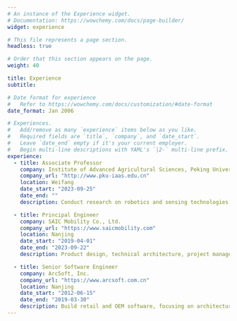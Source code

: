 ```yaml
---
# An instance of the Experience widget.
# Documentation: https://wowchemy.com/docs/page-builder/
widget: experience

# This file represents a page section.
headless: true

# Order that this section appears on the page.
weight: 40

title: Experience
subtitle:

# Date format for experience
#   Refer to https://wowchemy.com/docs/customization/#date-format
date_format: Jan 2006

# Experiences.
#   Add/remove as many `experience` items below as you like.
#   Required fields are `title`, `company`, and `date_start`.
#   Leave `date_end` empty if it's your current employer.
#   Begin multi-line descriptions with YAML's `|2-` multi-line prefix.
experience:
  - title: Associate Professor
    company: Institute of Advanced Agricultural Sciences, Peking University
    company_url: "http://www.pku-iaas.edu.cn"
    location: Weifang
    date_start: "2023-09-25"
    date_end: ""
    description: Conduct research on robotics and sensing technologies for smart agriculture, with a particular emphasis on precision weed control.

  - title: Principal Engineer
    company: SAIC Mobility Co., Ltd.
    company_url: "https://www.saicmobility.com"
    location: Nanjing
    date_start: "2019-04-01"
    date_end: "2023-09-22"
    description: Product design, technical architecture, project management, and team leadership.

  - title: Senior Software Engineer
    company: ArcSoft, Inc.
    company_url: "https://www.arcsoft.com.cn"
    location: Nanjing
    date_start: "2012-06-15"
    date_end: "2019-03-30"
    description: Build retail and OEM software, focusing on architecture, modular design, continuous integration and project management.
---
```

